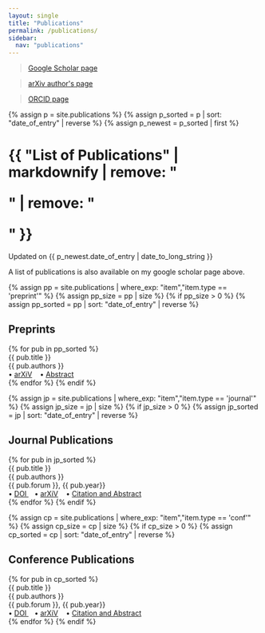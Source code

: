 ```yaml
---
layout: single
title: "Publications"
permalink: /publications/
sidebar:
  nav: "publications"
---
```


> <a href="https://scholar.google.com/citations?user=FLWcEXMAAAAJ&hl=en">Google Scholar page</a>

> <a href="https://arxiv.org/a/joshi_a_4.html">arXiv author's page</a>

> <a href="https://orcid.org/0000-0002-0890-2389">ORCID page</a>

{% assign p = site.publications %}
{% assign p_sorted = p | sort: "date_of_entry" | reverse %}
{% assign p_newest = p_sorted | first %}

<h1 class="page__title" itemprop="headline">{{ "List of Publications" | markdownify | remove: "<p>" | remove: "</p>" }}</h1>
<p class="page__meta"> Updated on {{ p_newest.date_of_entry | date_to_long_string }} </p>

A list of publications is also available on my google scholar page above. 

{% assign pp = site.publications | where_exp: "item","item.type == 'preprint'" %}
{% assign pp_size = pp | size %}
{% if pp_size > 0 %}
{% assign pp_sorted = pp | sort: "date_of_entry" | reverse %}
<h2 class="mt-4">Preprints</h2>
{% for pub in pp_sorted %}
<div class="pubitem">
  <div class="pubtitle">
    {{ pub.title }}
  </div>
  <div class="pubauthors">
    {{ pub.authors }}
  </div>
  <div class="publinks">
  &#8226; <a href="{{pub.arxiv}}">arXiV</a>
    &nbsp;&nbsp; &#8226; <a href="{{pub.url | relative_url }}">Abstract</a>
  </div>
</div>
{% endfor %}
{% endif %}

{% assign jp = site.publications | where_exp: "item","item.type == 'journal'" %}
{% assign jp_size = jp | size %}
{% if jp_size > 0 %}
{% assign jp_sorted = jp | sort: "date_of_entry" | reverse %}
<h2 class="mt-4">Journal Publications</h2>
{% for pub in jp_sorted %}
<div class="pubitem">
  <div class="pubtitle">
    {{ pub.title }}
  </div>
  <div class="pubauthors">
    {{ pub.authors }}
  </div>
  <div class="pubinfo">
    {{ pub.forum }}, {{ pub.year}}
  </div>
  <div class="publinks">
  &#8226; <a href="{{pub.doi}}"> DOI </a>&nbsp;&nbsp; &#8226; <a href="{{pub.arxiv}}">arXiV</a>
    &nbsp;&nbsp; &#8226; <a href="{{pub.url | relative_url }}">Citation and Abstract</a>
  </div>
</div>
{% endfor %}
{% endif %}

{% assign cp = site.publications | where_exp: "item","item.type == 'conf'" %}
{% assign cp_size = cp | size %}
{% if cp_size > 0 %}
{% assign cp_sorted = cp | sort: "date_of_entry" | reverse %}
<h2 class="mt-4">Conference Publications</h2>
{% for pub in cp_sorted %}
<div class="pubitem">
  <div class="pubtitle">
    {{ pub.title }}
  </div>
  <div class="pubauthors">
    {{ pub.authors }}
  </div>
  <div class="pubinfo">
    {{ pub.forum }}, {{ pub.year}}
  </div>
  <div class="publinks">
  &#8226; <a href="{{pub.doi}}"> DOI </a>&nbsp;&nbsp; &#8226; <a href="{{pub.arxiv}}">arXiV</a>
    &nbsp;&nbsp; &#8226; <a href="{{pub.url | relative_url }}">Citation and Abstract</a>
  </div>
</div>
{% endfor %}
{% endif %}
